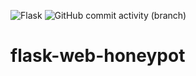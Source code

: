 ![Flask](https://img.shields.io/badge/flask-%23000.svg?style=for-the-badge&logo=flask&logoColor=white)
![GitHub commit activity (branch)](https://img.shields.io/github/commit-activity/w/arbs09/flask-web-honeypot/main)

# flask-web-honeypot